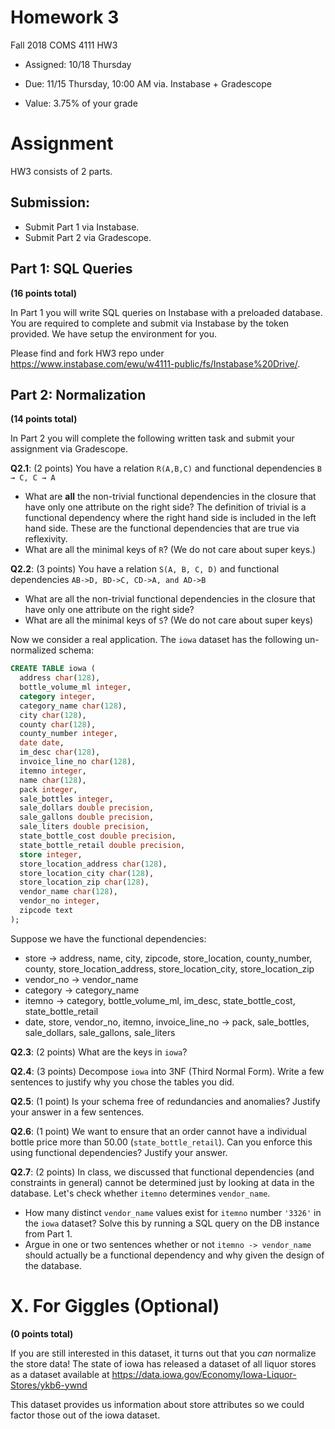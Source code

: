 # Homework 3
Fall 2018 COMS 4111 HW3

* Assigned: 10/18 Thursday

* Due: 11/15 Thursday, 10:00 AM via. Instabase + Gradescope

* Value: 3.75% of your grade

# Assignment
HW3 consists of 2 parts.

## Submission:

- Submit Part 1 via Instabase.
- Submit Part 2 via Gradescope.

## Part 1: SQL Queries

**(16 points total)**

In Part 1 you will write SQL queries on Instabase with a preloaded database. You are required to complete and submit via Instabase by the token provided.
We have setup the environment for you.


Please find and fork HW3 repo under https://www.instabase.com/ewu/w4111-public/fs/Instabase%20Drive/.

## Part 2: Normalization

**(14 points total)**

In Part 2 you will complete the following written task and submit your assignment via Gradescope.

**Q2.1**: (2 points) You have a relation `R(A,B,C)` and functional dependencies `B → C, C → A`

- What are **all** the non-trivial functional dependencies in the closure that have only one attribute on the right side? The definition of trivial is a functional dependency where the right hand side is included in the left hand side. These are the functional dependencies that are true via reflexivity.
- What are all the minimal keys of `R`? (We do not care about super keys.)

**Q2.2**: (3 points) You have a relation `S(A, B, C, D)` and functional dependencies
  `AB->D, BD->C, CD->A, and AD->B`

  * What are all the non-trivial functional dependencies in the closure
    that have  only one attribute on the right side?
  * What are all the minimal keys of `S`? (We do not care about super keys)

Now we consider a real application.
The `iowa` dataset has the following un-normalized schema:

```sql
CREATE TABLE iowa (
  address char(128),
  bottle_volume_ml integer,
  category integer,
  category_name char(128),
  city char(128),
  county char(128),
  county_number integer,
  date date,
  im_desc char(128),
  invoice_line_no char(128),
  itemno integer,
  name char(128),
  pack integer,
  sale_bottles integer,
  sale_dollars double precision,
  sale_gallons double precision,
  sale_liters double precision,
  state_bottle_cost double precision,
  state_bottle_retail double precision,
  store integer,
  store_location_address char(128),
  store_location_city char(128),
  store_location_zip char(128),
  vendor_name char(128),
  vendor_no integer,
  zipcode text
);
```

Suppose we have the functional dependencies:

- store → address, name, city, zipcode, store_location, county_number, county, store_location_address, store_location_city, store_location_zip
- vendor_no → vendor_name
- category → category_name
- itemno → category, bottle_volume_ml, im_desc, state_bottle_cost, state_bottle_retail
- date, store, vendor_no, itemno, invoice_line_no → pack, sale_bottles, sale_dollars, sale_gallons, sale_liters

**Q2.3**: (2 points) What are the keys in `iowa`?

**Q2.4**: (3 points) Decompose `iowa` into 3NF (Third Normal Form).  Write a few sentences to justify why you chose the tables you did.

**Q2.5**: (1 point) Is your schema free of redundancies and anomalies? Justify your answer in a few sentences.

**Q2.6**: (1 point) We want to ensure that an order cannot have a individual bottle price more than 50.00 (`state_bottle_retail`).  Can you enforce this using functional dependencies?  Justify your answer.

**Q2.7**: (2 points) In class, we discussed that functional dependencies (and constraints in general) cannot be determined just by looking at data in the database. Let's check whether `itemno` determines `vendor_name`.

  * How many distinct `vendor_name` values exist for `itemno` number `'3326'` in the `iowa` dataset?  Solve this by running a SQL query on the DB instance from Part 1.
  * Argue in one or two sentences whether or not `itemno -> vendor_name` should actually be a functional dependency and why given the design of the database.

# X.  For Giggles (Optional)

**(0 points total)**

If you are still interested in this dataset, it turns out that you _can_ normalize the store data!
The state of iowa has released a dataset of all liquor stores as a dataset available at
https://data.iowa.gov/Economy/Iowa-Liquor-Stores/ykb6-ywnd

This dataset provides us information about store attributes so we could factor those out of the iowa dataset.
